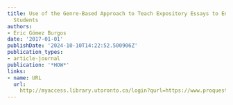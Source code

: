 ```yaml
---
title: Use of the Genre-Based Approach to Teach Expository Essays to English Pedagogy
  Students
authors:
- Eric Gómez Burgos
date: '2017-01-01'
publishDate: '2024-10-10T14:22:52.500906Z'
publication_types:
- article-journal
publication: '*HOW*'
links:
- name: URL
  url: 
    http://myaccess.library.utoronto.ca/login?qurl=https://www.proquest.com/docview/1941336775?accountid=14771&bdid=38382&_bd=GMZGns6nWfw3FnxXFPiigTDUQLo%3D
---
```

